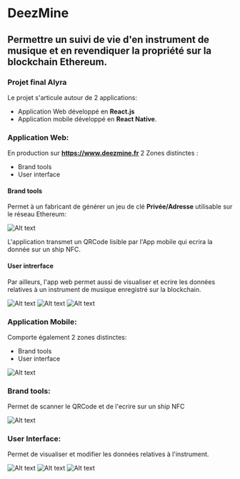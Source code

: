 # DeezMine
## Permettre un suivi de vie d'en instrument de musique et en revendiquer la propriété sur la blockchain Ethereum.
### Projet final Alyra


Le projet s'articule autour de 2 applications:

- Application Web développé en **React.js**
- Application mobile développé en **React Native**.

### Application Web:
En production sur **https://www.deezmine.fr**
2 Zones distinctes : 
- Brand tools
- User interface

#### Brand tools
 Permet à un fabricant de générer un jeu de clé **Privée/Adresse** utilisable sur le réseau Ethereum:
 
![Alt text](./WebApp.png?raw=true "WebApp")

L'application transmet un QRCode lisible par l'App mobile qui ecrira la donnée sur un ship NFC.

#### User intrerface
 Par ailleurs, l'app web permet aussi de visualiser et ecrire les données relatives à un instrument de musique enregistré sur la blockchain.

![Alt text](./webUser1.png?raw=true "WebApp")
![Alt text](./webUser2.png?raw=true "WebApp")
![Alt text](./webUser3.png?raw=true "WebApp")

### Application Mobile:
Comporte également 2 zones distinctes:
- Brand tools
- User interface

![Alt text](./home.jpg?raw=true "WebApp")

### Brand tools:

 Permet de scanner le QRCode et de l'ecrire sur un ship NFC
 
 ![Alt text](./mobileBrandTool.jpg?raw=true "WebApp")

### User Interface: 

 Permet de visualiser et modifier les données relatives à l'instrument.
 
![Alt text](./mobileUser1.jpg?raw=true "WebApp")
![Alt text](./mobileUser2.jpg?raw=true "WebApp")
![Alt text](./mobileUser3.jpg?raw=true "WebApp")

